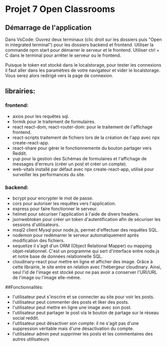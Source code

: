 # Projet 7 Open Classrooms

## Démarrage de l'application

Dans VsCode:
Ouvrez deux terminaux (clic droit sur les dossiers puis "Open in integrated terminal") pour les dossiers backend et frontend.
Utiliser la commande npm start pour démarrer le serveur et le frontend.
Utiliser ctrl + C dans le terminal pour arrêter le serveur ou le frontend.

Puisque le token est stocké dans le localstorage, pour tester les connexions il faut aller dans les paramètres de votre navigateur
et vider le localstorage. Vous serez alors redirigé vers la page de connexion.

## librairies:

### frontend:

- axios pour les requêtes sql.
- formik pour le traitement de formulaires.
- react react-dom, react-router-dom: pour le traitement de l'affichage frontend.
- react-scripts traitement de fichiers lors de la création de l'app avec npx create-react-app.
- react-share pour gérer le fonctionnemente du bouton partager vers Reddit.
- yup pour la gestion des Schémas de formulaires et l'affichage de messages d'erreurs (créer un post et créer un compte).
- web-vitals installé par défaut avec npx create-react-app, utilisé pour surveiller les performances du site.

### backend:

- bcrypt pour encrypter le mot de passe.
- cors pour autoriser les requêtes vers l'application.
- express pour faire fonctionner le serveur.
- helmet pour sécuriser l'application à l'aide de divers headers.
- jsonwebtoken pour créer un token d'autentification afin de sécuriser les sessions d'utilisateurs.
- msql2 client Mysql pour node.js, permet d'effectuer des requêtes SQL.
- nodemon pour redémarrer le serveur automatiquement après modification des fichiers.
- sequelize il s'agit d'un ORM (Object Relational Mapper) ou mapping objet-relationnel. C'est un programme qui
  sert d'interface entre node.js et notre base de données relationnelle SQL.
- cloudinary-react pour mettre en ligne et afficher des image. Grâce à cette librairie, le site entre en relation avec l'hébergeur cloudinary.
  Ainsi, seul l'id de l'image est stocké pour ne pas avoir a conserver l'URI/URL de l'image ou l'image elle-même.

##Fonctionnalités:

- l'utilisateur peut s'inscrire et se connecter au site pour voir les posts.
- l'utilisateur peut commenter des posts et liker des posts.
- l'utilisateur peut mettre en ligne une image avec son post.
- l'utilisateur peut partager le post via le bouton de partage sur le réseau social reddit.
- l'utilisateur peut désactiver son compte: il ne s'agit pas d'une suppression véritable mais d'une désactivation du compte.
- l'utilisateur admin peut supprimer les posts et les commentaires des autres utilisateurs
